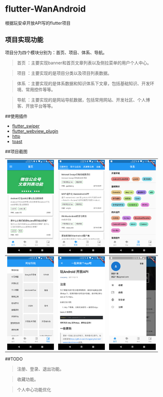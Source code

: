 # flutter-WanAndroid

根据玩安卓开放API写的flutter项目

## 项目实现功能

项目分为四个模块分别为：首页、项目、体系、导航。

> 首页 ：主要实现banner和首页文章列表以及侧拉菜单的用户个人中心。

> 项目 ：主要实现的是项目分类以及项目列表数据。
 
> 体系 ：主要实现的是体系数据和知识体系下文章，包括基础知识、开发环境、常用控件等等。
 
> 导航 ：主要实现的是网站导航数据，包括常用网站、开发社区、个人博客、开放平台等等。

##使用插件

- [flutter_swiper](https://pub.dev/packages/flutter_swiper)
- [flutter_webview_plugin](https://pub.dev/packages/flutter_webview_plugin)
- [http](https://pub.dev/packages/http)
- [toast](https://pub.dev/packages/toast)

##项目截图

![](source/img/首页.png) |![](source/img/项目.png) | ![](source/img/体系.png) 
:-------------------------:|:-------------------------:|:-------------------------:
![](source/img/导航.png) |![](source/img/h5.png) | ![](source/img/drawer.png) 


##TODO

>  注册、登录、退出功能。

>  收藏功能。

>  个人中心功能优化

